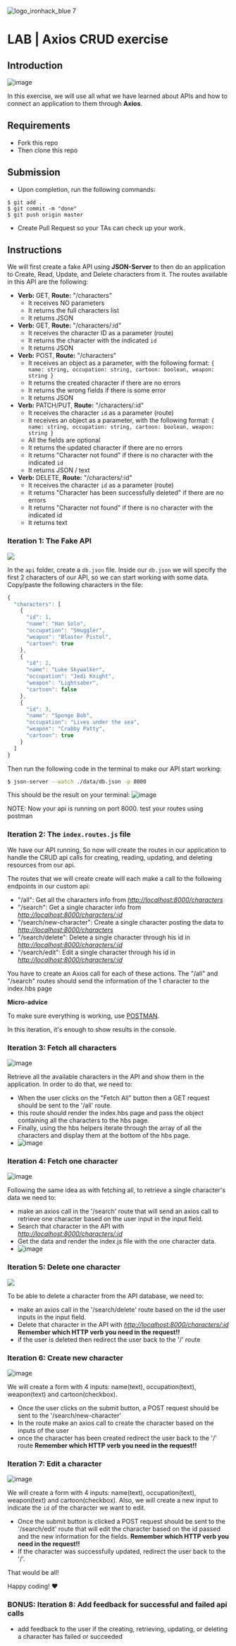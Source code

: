 ![logo_ironhack_blue 7](![image](https://github.com/omarakamal/lab-api-axios/assets/54825038/28d5f227-f19d-4d9f-bc91-4bc4bb48098a)
)

# LAB | Axios CRUD exercise

## Introduction

![image](https://user-images.githubusercontent.com/23629340/36733655-8c9903fa-1bd1-11e8-82f7-d425ab140c09.png)

In this exercise, we will use all what we have learned about APIs and how to connect an application to them through **Axios**.
## Requirements

- Fork this repo
- Then clone this repo

## Submission

- Upon completion, run the following commands:

```
$ git add .
$ git commit -m "done"
$ git push origin master
```

- Create Pull Request so your TAs can check up your work.

## Instructions
We will first create a fake API using **JSON-Server** to then do an application to Create, Read, Update, and Delete characters from it. The routes available in this API are the following:

- **Verb:** GET, **Route:** "/characters"
  - It receives NO parameters
  - It returns the full characters list
  - It returns JSON
- **Verb:** GET, **Route:** "/characters/:id"
  - It receives the character ID as a parameter (route)
  - It returns the character with the indicated `id`
  - It returns JSON
- **Verb:** POST, **Route:** "/characters"
  - It receives an object as a parameter, with the following format:
    `{ name: string, occupation: string, cartoon: boolean, weapon: string }`
  - It returns the created character if there are no errors
  - It returns the wrong fields if there is some error
  - It returns JSON
- **Verb:** PATCH/PUT, **Route:** "/characters/:id"
  - It receives the character `id` as a parameter (route)
  - It receives an object as a parameter, with the following format:
    `{ name: string, occupation: string, cartoon: boolean, weapon: string }`
  - All the fields are optional
  - It returns the updated character if there are no errors
  - It returns "Character not found" if there is no character with the indicated `id`
  - It returns JSON / text
- **Verb:** DELETE, **Route:** "/characters/:id"
  - It receives the character `id` as a parameter (route)
  - It returns "Character has been successfully deleted" if there are no errors
  - It returns "Character not found" if there is no character with the indicated id
  - It returns text

### Iteration 1: The Fake API
![](https://s3-eu-west-1.amazonaws.com/ih-materials/uploads/upload_99257e2c4240770e6b4bdd406d943ac8.png)

In the `api` folder, create a `db.json` file. Inside our `db.json` we will specify the first 2 characters of our API, so we can start working with some data. Copy/paste the following characters in the file:

```javascript
{
  "characters": [
    {
      "id": 1,
      "name": "Han Solo",
      "occupation": "Smuggler",
      "weapon": "Blaster Pistol",
      "cartoon": true
    },
    {
      "id": 2,
      "name": "Luke Skywalker",
      "occupation": "Jedi Knight",
      "weapon": "Lightsaber",
      "cartoon": false
    },
    {
      "id": 3,
      "name": "Sponge Bob",
      "occupation": "Lives under the sea",
      "weapon": "Crabby Patty",
      "cartoon": true
    }
  ]
}
```

Then run the following code in the terminal to make our API start working:

```bash
$ json-server --watch ./data/db.json -p 8000
```

This should be the result on your terminal:
![image](https://github.com/omarakamal/lab-api-axios/assets/54825038/3e24d4fd-8c53-4c29-a848-c1d46e6937eb)

NOTE: Now your api is running on port 8000. test your routes using postman

### Iteration 2: The `index.routes.js` file

We have our API running, So now will create the routes in our application to handle the CRUD api calls for creating, reading, updating, and deleting resources from our api.

The routes that we will create create will each make a call to the following endpoints in our custom api:

- "/all":  Get all the characters info from _[http://localhost:8000/characters](http://localhost:8000/characters)_
- "/search": Get a single character info from _[http://localhost:8000/characters/:id](http://localhost:8000/characters/:id)_
-  "/search/new-character": Create a single character posting the data to _[http://localhost:8000/characters](http://localhost:8000/characters)_
-  "/search/delete": Delete a single character through his id in _[http://localhost:8000/characters/:id](http://localhost:8000/characters/:id)_
- "/search/edit": Edit a single character through his id in _[http://localhost:8000/characters/:id](http://ih-crud-api.herokuapp.com/characters/:id)_

You have to create an Axios call for each of these actions. The "/all" and "/search" routes should send the information of the 1 character to the index.hbs page
<!-- :::success -->

**Micro-advice**

To make sure everything is working, use [POSTMAN](https://www.getpostman.com/).

<!-- ::: -->

In this iteration, it's enough to show results in the console.


### Iteration 3: Fetch all characters

![image](https://github.com/omarakamal/lab-api-axios/assets/54825038/1d51900e-6cb8-4e41-b40b-161a80019df1)


Retrieve all the available characters in the API and show them in the application. In order to do that, we need to:

- When the user clicks on the "Fetch All" button then a GET request should be sent to the '/all' route.
- this route should render the index.hbs page and pass the object containing all the characters to the hbs page.
- Finally, using the hbs helpers iterate through the array of all the characters and display them at the bottom of the hbs page.
- ![image](https://github.com/omarakamal/lab-api-axios/assets/54825038/7aeb6ea9-6a65-4055-bd5a-60a606ec6562)


### Iteration 4: Fetch one character

![image](https://github.com/omarakamal/lab-api-axios/assets/54825038/f121e63a-1063-4e97-9436-c4d970dc5bdb)


Following the same idea as with fetching all, to retrieve a single character's data we need to:

- make an axios call in the '/search' route that will send an axios call to retrieve one character based on the user input in the input field.
- Search that character in the API with _[http://localhost:8000/characters/:id](http://ih-crud-api.herokuapp.com/characters/:id)_
- Get the data and render the index.js file with the one character data.
- ![image](https://github.com/omarakamal/lab-api-axios/assets/54825038/6c7a1714-c70c-4c95-8add-ab72b09b6635)


### Iteration 5: Delete one character

![](https://s3-eu-west-1.amazonaws.com/ih-materials/uploads/upload_3d893f20f95e5b13369375cdfd7900a5.png)

To be able to delete a character from the API database, we need to:

- make an axios call in the '/search/delete' route based on the id the user inputs in the input field.
- Delete that character in the API with _[http://localhost:8000/characters/:id](http://ih-crud-api.herokuapp.com/characters/:id)_
   <!-- :::danger -->
  **Remember which HTTP verb you need in the request!!**
   <!-- ::: -->
- if the user is deleted then redirect the user back to the '/' route

### Iteration 6: Create new character

![image](https://user-images.githubusercontent.com/23629340/36733698-a7c64f8e-1bd1-11e8-9b7d-b37c7a800a27.png)

We will create a form with 4 inputs: name(text), occupation(text), weapon(text) and cartoon(checkbox).

- Once the user clicks on the submit button, a POST request should be sent to the '/search/new-character'
- In the route make an axios call to create the character based on the inputs of the user
- once the character has been created redirect the user back to the '/' route
   <!-- :::danger -->
  **Remember which HTTP verb you need in the request!!**
   <!-- ::: -->
  
### Iteration 7: Edit a character

![image](https://user-images.githubusercontent.com/23629340/36733714-b6257b36-1bd1-11e8-8518-c3f7e2ba034c.png)

We will create a form with 4 inputs: name(text), occupation(text), weapon(text) and cartoon(checkbox). Also, we will create a new input to indicate the `id` of the character we want to edit.

- Once the submit button is clicked a POST request should be sent to the '/search/edit' route that will edit the character based on the id passed and the new information for the fields.
   <!-- :::danger -->
  **Remember which HTTP verb you need in the request!!**
   <!-- ::: -->
- If the character was successfully updated, redirect the user back to the '/'.

That would be all!

Happy coding! :heart:

### BONUS: Iteration 8: Add feedback for successful and failed api calls

- add feedback to the user if the creating, retrieving, updating, or deleting a character has failed or succeeded
